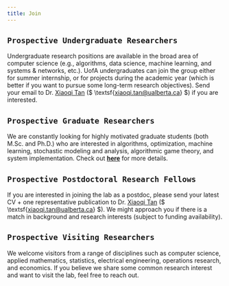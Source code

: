 ```yaml
---
title: Join
---
```


<!-- > <mark>**`Openings`**</mark>: We are constantly looking for highly motivated students (both undergraduate and graduate) who are interested in algorithms, optimization, machine learning, and systems research. If you are already at UofA and want to join the SODA Lab, feel free to send your CV + transcript to Dr. Xiaoqi Tan ($\textsf{xtan@sodalab.ca}$). For prospective students who are not currently enrolled at UofA, check out [**here**](https://xiaoqitan.org/prospectivegrads) for more details. 
-->

## `Prospective Undergraduate Researchers` 
>
Undergraduate research positions are available in the broad area of computer science (e.g., algorithms, data science, machine learning, and systems & networks, etc.). UofA undergraduates can join the group either for summer internship, or for projects during the academic year (which is better if you want to pursue some long-term research objectives). Send your email to Dr. [Xiaoqi Tan](https://xiaoqitan.org) ($ \textsf{xiaoqi.tan@ualberta.ca} $) if you are interested. 


## `Prospective Graduate Researchers`  
>
We are constantly looking for highly motivated graduate students (both M.Sc. and Ph.D.) who are interested in algorithms, optimization, machine learning, stochastic modeling and analysis, algorithmic game theory, and system implementation. Check out [**here**](https://xiaoqitan.org/prospectivegrads) for more details. 


## `Prospective Postdoctoral Research Fellows`
>
If you are interested in joining the lab as a postdoc, please send your latest CV + one representative publication to  Dr. [Xiaoqi Tan](https://xiaoqitan.org) ($ \textsf{xiaoqi.tan@ualberta.ca} $). We might approach you if there is a match in background and research interests (subject to funding availability). 

## `Prospective Visiting Researchers`
>
We welcome visitors from a range of disciplines such as computer science, applied mathematics, statistics, electrical engineering, operations research, and economics. If you believe we share some common research interest and want to visit the lab, feel free to reach out.